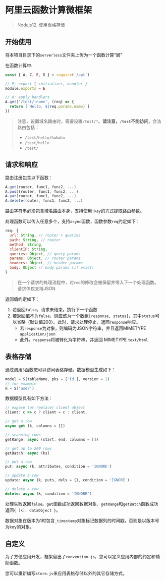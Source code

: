 # 阿里云函数计算微框架

> Nodejs12, 使用表格存储

## 开始使用

将本项目目录下的`serverless`文件夹上传为一个函数计算“层”

在函数计算中:
```js
const { A, C, E, S } = require('/opt')

// E: export { initializer, handler }
module.exports = E

// A: apply handlers
A.get('/test/:name', (req) => {
  return [`Hello, ${req.params.name}`]
})
```

> 注意，设置域名路由时，需要设置`/test/*`。**请注意，`/test`不能访问**，合法路由包括：
> - `/test/hello/hahaha`
> - `/test/hello`
> - `/test/`

## 请求和响应

路由注册包含以下函数：
```js
A.get(router, func1, func2, ...)
A.post(router, func1, func2, ...)
A.put(router, func1, func2, ...)
A.delete(router, func1, func2, ...)
```

路由字符串必须包含域名路由本身，支持使用`:key`的方式提取路由参数。

处理函数可以传入任意多个，支持`async`函数，函数参数`req`约定如下：
```js
req: {
  url: String, // router + queries
  path: String, // router
  method: String,
  clientIP: String,
  queries: Object, // query params
  params: Object, // router params
  headers: Object, // header params
  body: Object // body params (if exist)
}
```
> 在一个请求的处理流程中，对`req`的修改会被保留并带入下一个处理函数。  
> 请求体仅支持JSON

返回值约定如下：
1. 若返回`false`，请求未结束，执行下一个函数
2. 若返回值不为`false`，则应该为一个数组`[response, status]`，其中`status`可以省略（默认值200）。此时，请求处理停止，返回`response`响应。
   - 若`response`为对象，则编码为JSON字符串，并且返回MIMETYPE `application/json`
   - 此外，`response`将被转化为字符串，并返回 MIMETYPE `text/html`

## 表格存储

通过调用`S`函数您可以访问表格存储。数据模型生成如下：
```js
model = S(tableName, pks = ['id'], version = 1)
// for example
m = S('user')
```

数据模型具有如下方法：
```js
// expose (or replace) client object
client: c => c ? client = c : client,

// get a row
async get (k, columns = [])

// scanning rows
getRange: async (start, end, columns = [])

// get up to 200 rows
getBatch: async (ks)

// put a row
put: async (k, attributes, condition = 'IGNORE')

// update a row
update: async (k, puts, dels = {}, condition = 'IGNORE')

// delete a row
delete: async (k, condition = 'IGNORE')
```

处理失败返回`false`。`get`函数成功返回数据对象，`getRange`和`getBatch`函数成功返回`{ [k]: dataObject }`。

数据对象在版本为1时包含`_timestamp`对象标记数据列的时间戳，否则是以版本号为key的对象。

## 自定义

为了方便应用开发，框架留出了`convention.js`，您可以定义应用内部的约定和辅助函数。

您可以重新编写`store.js`来应用表格存储以外的其它存储方式。
